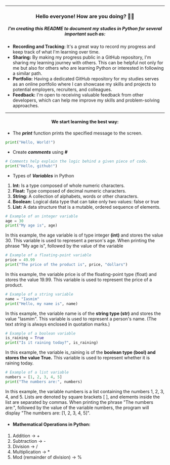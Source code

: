 
---

### <center> Hello everyone! How are you doing? 🙋‍♀ </center>
##### <center> _I'm creating this README to document my studies in Python for several important such as:_ </center>


* **Recording and Tracking:** It's a great way to record my progress and keep track of what I'm learning over time.
* **Sharing:** By making my progress public in a GitHub repository, I'm sharing my learning journey with others. This can be helpful not only for me but also for others who are learning Python or interested in following a similar path.
* **Portfolio:** Having a dedicated GitHub repository for my studies serves as an online portfolio where I can showcase my skills and projects to potential employers, recruiters, and colleagues.
* **Feedback:** I'm open to receiving valuable feedback from other developers, which can help me improve my skills and problem-solving approaches.
---
####   <center> We start learning the best way: </center>

- The _**print**_ function prints the specified message to the screen.

```python
print("Hello, World!")
```
- Create _**comments**_ using **#**

```python
# Comments help explain the logic behind a given piece of code.
print("Hello, github!")
```

- Types of _**Variables**_ in Python 

1. **Int:** Is a type composed of whole numeric characters.<br/>
2. **Float:** Type composed of decimal numeric characters.<br/>
3. **String:** A collection of alphabets, words or other characters.<br/>
4. **Boolean:** Logical data type that can take only two values: false or true
5. **List:** A data structure that is a mutable, ordered sequence of elements.

```python
# Example of an integer variable
age = 30
print("My age is", age)
```
In this example, the age variable is of type integer **(int)** and stores the value 30. This variable is used to represent a person's age. When printing the phrase "My age is", followed by the value of the variable

```python
# Example of a floating-point variable
price = 49.99
print("The price of the product is", price, "dollars")
```
In this example, the variable price is of the floating-point type (float) and stores the value 19.99. This variable is used to represent the price of a product.

```python
# Example of a string variable
name = "Iasmim"
print("Hello, my name is", name)
```
In this example, the variable name is of the **string type (str)** and stores the value "Iasmim". This variable is used to represent a person's name. (The text _string_ is always enclosed in quotation marks.)

```python
# Example of a boolean variable
is_raining = True
print("Is it raining today?", is_raining)
``` 
In this example, the variable is_raining is of the **boolean type (bool) and stores the value True.** This variable is used to represent whether it is raining today. 

```python
# Example of a list variable
numbers = [1, 2, 3, 4, 5]
print("The numbers are:", numbers)
```
In this example, the variable numbers is a list containing the numbers 1, 2, 3, 4, and 5. Lists are denoted by square brackets [ ], and elements inside the list are separated by commas. When printing the phrase "The numbers are:", followed by the value of the variable numbers, the program will display "The numbers are: [1, 2, 3, 4, 5]".

- #### Mathematical Operations in Python:

1. Addition -> +
2. Subtraction -> -
3. Division -> /
4. Multiplication -> *
5. Mod (remainder of division) -> %



